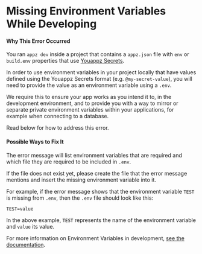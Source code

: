 # Missing Environment Variables While Developing

#### Why This Error Occurred

You ran `appz dev` inside a project that contains a `appz.json` file with `env` or `build.env` properties that use [Youappz Secrets](https://youappz.com/docs/concepts/projects/environment-variables).

In order to use environment variables in your project locally that have values defined using the Youappz Secrets format (e.g. `@my-secret-value`), you will need to provide the value as an environment variable using a `.env`.

We require this to ensure your app works as you intend it to, in the development environment, and to provide you with a way to mirror or separate private environment variables within your applications, for example when connecting to a database.

Read below for how to address this error.

#### Possible Ways to Fix It

The error message will list environment variables that are required and which file they are required to be included in `.env`.

If the file does not exist yet, please create the file that the error message mentions and insert the missing environment variable into it.

For example, if the error message shows that the environment variable `TEST` is missing from `.env`, then the `.env` file should look like this:

```
TEST=value
```

In the above example, `TEST` represents the name of the environment variable and `value` its value.

For more information on Environment Variables in development, [see the documentation](https://youappz.com/docs/concepts/projects/environment-variables).
